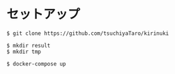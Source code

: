 # セットアップ

```
$ git clone https://github.com/tsuchiyaTaro/kirinuki
```

```
$ mkdir result
$ mkdir tmp
```

```
$ docker-compose up
```
